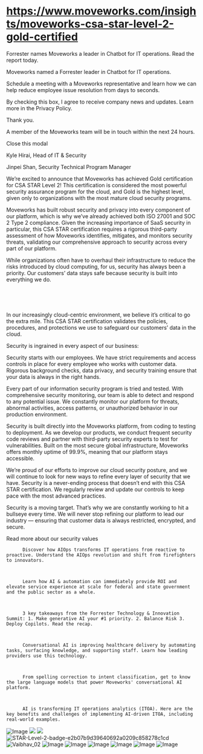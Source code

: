 # https://www.moveworks.com/insights/moveworks-csa-star-level-2-gold-certified

Forrester names Moveworks a leader in Chatbot for IT operations. Read the report today.

Moveworks named a Forrester leader in Chatbot for IT operations. 

Schedule a meeting with a Moveworks representative and learn how we can help reduce employee issue resolution from days to seconds.

By checking this box, I agree to receive company news and updates. Learn more in the Privacy Policy.

Thank you.

A member of the Moveworks team will be in touch within the next 24 hours.



  Close this modal
  



Kyle Hirai, Head of IT & Security



Jinpei Shan, Security Technical Program Manager


We’re excited to announce that Moveworks has achieved Gold certification for CSA STAR Level 2! This certification is considered the most powerful security assurance program for the cloud, and Gold is the highest level, given only to organizations with the most mature cloud security programs.



Moveworks has built robust security and privacy into every component of our platform, which is why we’ve already achieved both ISO 27001 and SOC 2 Type 2 compliance. Given the increasing importance of SaaS security in particular, this CSA STAR certification requires a rigorous third-party assessment of how Moveworks identifies, mitigates, and monitors security threats, validating our comprehensive approach to security across every part of our platform.

While organizations often have to overhaul their infrastructure to reduce the risks introduced by cloud computing, for us, security has always been a priority. Our customers’ data stays safe because security is built into everything we do.

 



 

In our increasingly cloud-centric environment, we believe it’s critical to go the extra mile. This CSA STAR certification validates the policies, procedures, and protections we use to safeguard our customers’ data in the cloud. 

Security is ingrained in every aspect of our business:

Security starts with our employees. We have strict requirements and access controls in place for every employee who works with customer data. Rigorous background checks, data privacy, and security training ensure that your data is always in the right hands.

Every part of our information security program is tried and tested. With comprehensive security monitoring, our team is able to detect and respond to any potential issue. We constantly monitor our platform for threats, abnormal activities, access patterns, or unauthorized behavior in our production environment. 

Security is built directly into the Moveworks platform, from coding to testing to deployment. As we develop our products, we conduct frequent security code reviews and partner with third-party security experts to test for vulnerabilities. Built on the most secure global infrastructure, Moveworks offers monthly uptime of 99.9%, meaning that our platform stays accessible.

We’re proud of our efforts to improve our cloud security posture, and we will continue to look for new ways to refine every layer of security that we have. Security is a never-ending process that doesn’t end with this CSA STAR certification. We regularly review and update our controls to keep pace with the most advanced practices.

Security is a moving target. That’s why we are constantly working to hit a bullseye every time. We will never stop refining our platform to lead our industry — ensuring that customer data is always restricted, encrypted, and secure.

Read more about our security values


          Discover how AIOps transforms IT operations from reactive to proactive. Understand the AIOps revolution and shift from firefighters to innovators.
        


          Learn how AI & automation can immediately provide ROI and elevate service experience at scale for federal and state government and the public sector as a whole.
        


          3 key takeaways from the Forrester Technology & Innovation Summit: 1. Make generative AI your #1 priority. 2. Balance Risk 3. Deploy Copilots. Read the recap.
        


          Conversational AI is improving healthcare delivery by automating tasks, surfacing knowledge, and supporting staff. Learn how leading providers use this technology.
        


          From spelling correction to intent classification, get to know the large language models that power Moveworks' conversational AI platform.
        


          AI is transforming IT operations analytics (ITOA). Here are the key benefits and challenges of implementing AI-driven ITOA, including real-world examples.
        



![Image](https://www.moveworks.com/hubfs/img/site/qr-demo.png)
![](https://www.moveworks.com/hubfs/CSA_STAR_Level2_Featured.jpeg)
![](https://www.moveworks.com/hubfs/CSA_STAR_Level2_Featured.jpeg)
![STAR-Level-2-badge-e2b07b9d39640692a0209c858278c1cd](https://www.moveworks.com/hubfs/STAR-Level-2-badge-e2b07b9d39640692a0209c858278c1cd.svg)
![Vaibhav_02](https://www.moveworks.com/hs-fs/hubfs/Moveweb/photos/Vaibhav_02.jpg?width=300&name=Vaibhav_02.jpg)
![Image](https://www.moveworks.com/hs-fs/hubfs/AIOps-featured-image.png?length=50&name=AIOps-featured-image.png)
![Image](https://www.moveworks.com/hs-fs/hubfs/Public-Sector-Convo-AI.png?length=50&name=Public-Sector-Convo-AI.png)
![Image](https://www.moveworks.com/hs-fs/hubfs/Forrester%20T%26I%20%281%29.png?length=50&name=Forrester%20T&I%20%281%29.png)
![Image](https://www.moveworks.com/hs-fs/hubfs/healthcare-test.png?length=50&name=healthcare-test.png)
![Image](https://www.moveworks.com/hs-fs/hubfs/Moveworks_LLM_Feature.png?length=50&name=Moveworks_LLM_Feature.png)
![Image](https://www.moveworks.com/hs-fs/hubfs/ITOA_feature.png?length=50&name=ITOA_feature.png)
